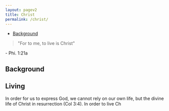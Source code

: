 ```yaml
---
layout: pagev2
title: Christ
permalink: /christ/
---
```

- [Background](#background)

>"For to me, to live is Christ"

\- Phi. 1:21a

## Background

## Living

In order for us to express God, we cannot rely on our own life, but the divine life of Christ in resurrection (Col 3:4). In order to live Ch

